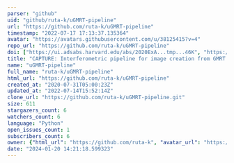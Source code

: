 ```yaml
---
parser: "github"
uid: "github/ruta-k/uGMRT-pipeline"
url: "https://github.com/ruta-k/uGMRT-pipeline"
timestamp: "2022-07-17 17:13:37.135364"
avatar: "https://avatars.githubusercontent.com/u/38125415?v=4"
repo_url: "https://github.com/ruta-k/uGMRT-pipeline"
doi: ["https://ui.adsabs.harvard.edu/abs/2020ExA...tmp...46K", "https://ui.adsabs.harvard.edu/abs/2020ascl.soft11002K/abstract"]
title: "CAPTURE: Interferometric pipeline for image creation from GMRT data"
name: "uGMRT-pipeline"
full_name: "ruta-k/uGMRT-pipeline"
html_url: "https://github.com/ruta-k/uGMRT-pipeline"
created_at: "2020-07-31T05:00:23Z"
updated_at: "2022-07-14T15:52:14Z"
clone_url: "https://github.com/ruta-k/uGMRT-pipeline.git"
size: 611
stargazers_count: 6
watchers_count: 6
language: "Python"
open_issues_count: 1
subscribers_count: 6
owner: {"html_url": "https://github.com/ruta-k", "avatar_url": "https://avatars.githubusercontent.com/u/38125415?v=4", "login": "ruta-k", "type": "User"}
date: "2024-01-20 14:21:18.599323"
---
```

